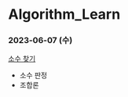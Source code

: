 # Algorithm_Learn
### 2023-06-07 (수)
[소수 찾기](https://school.programmers.co.kr/learn/courses/30/lessons/42839)
- 소수 판정
- 조합론

